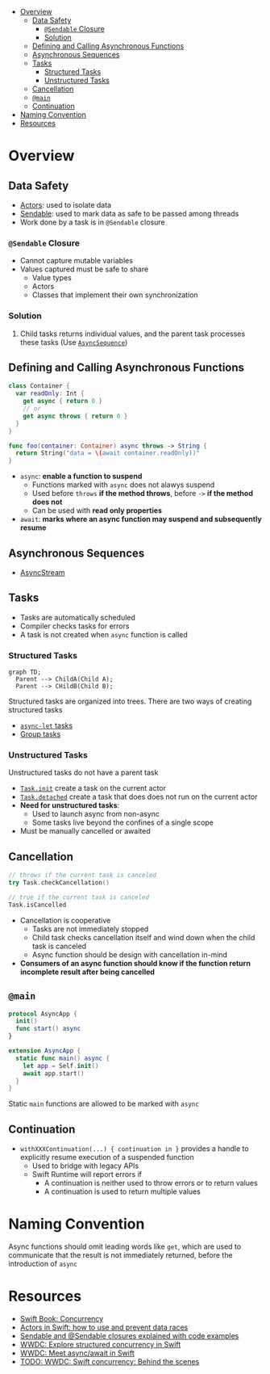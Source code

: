 - [Overview](#overview)
  - [Data Safety](#data-safety)
    - [`@Sendable` Closure](#sendable-closure)
    - [Solution](#solution)
  - [Defining and Calling Asynchronous Functions](#defining-and-calling-asynchronous-functions)
  - [Asynchronous Sequences](#asynchronous-sequences)
  - [Tasks](#tasks)
    - [Structured Tasks](#structured-tasks)
    - [Unstructured Tasks](#unstructured-tasks)
  - [Cancellation](#cancellation)
  - [`@main`](#main)
  - [Continuation](#continuation)
- [Naming Convention](#naming-convention)
- [Resources](#resources)

# Overview

## Data Safety

- [Actors](Actors.md): used to isolate data
- [Sendable](Sendable.md): used to mark data as safe to be passed among threads
- Work done by a task is in `@Sendable` closure

### `@Sendable` Closure

- Cannot capture mutable variables
- Values captured must be safe to share
  - Value types
  - Actors
  - Classes that implement their own synchronization

### Solution

1. Child tasks returns individual values, and the parent task processes these
   tasks (Use [`AsyncSequence`](AsyncSequence.md))

## Defining and Calling Asynchronous Functions

```swift
class Container {
  var readOnly: Int {
    get async { return 0 }
    // or
    get async throws { return 0 }
  }
}

func foo(container: Container) async throws -> String {
  return String("data = \(await container.readOnly))"
}
```

- `async`: **enable a function to suspend**
  - Functions marked with `async` does not alawys suspend
  - Used before `throws` **if the method throws**, before `->` **if the method
    does not**
  - Can be used with **read only properties**
- `await`: **marks where an async function may suspend and subsequently resume**

## Asynchronous Sequences

- [AsyncStream](https://developer.apple.com/documentation/swift/asyncstream)

## Tasks

- Tasks are automatically scheduled
- Compiler checks tasks for errors
- A task is not created when `async` function is called

### Structured Tasks

```mermaid
graph TD;
  Parent --> ChildA(Child A);
  Parent --> CHildB(Child B);
```

Structured tasks are organized into trees. There are two ways of creating
structured tasks

- [`async-let` tasks](AsyncLet.md)
- [Group tasks](GroupTasks.md)

### Unstructured Tasks

Unstructured tasks do not have a parent task

- [`Task.init`](Task.md) create a task on the current actor
- [`Task.detached`](Task.md) create a task that does does not run on the current
  actor
- **Need for unstructured tasks**:
  - Used to launch async from non-async
  - Some tasks live beyond the confines of a single scope
- Must be manually cancelled or awaited

## Cancellation

```swift
// throws if the current task is canceled
try Task.checkCancellation()

// true if the current task is canceled
Task.isCancelled
```

- Cancellation is cooperative
  - Tasks are not immediately stopped
  - Child task checks cancellation itself and wind down when the child task is
    canceled
  - Async function should be design with cancellation in-mind
- **Consumers of an async function should know if the function return incomplete
  result after being cancelled**

## `@main`

```swift
protocol AsyncApp {
  init()
  func start() async
}

extension AsyncApp {
  static func main() async {
    let app = Self.init()
    await app.start()
  }
}
```

Static `main` functions are allowed to be marked with `async`

## Continuation

- `withXXXContinuation(...) { continuation in }` provides a handle to explicitly
  resume execution of a suspended function
  - Used to bridge with legacy APIs
  - Swift Runtime will report errors if
    - A continuation is neither used to throw errors or to return values
    - A continuation is used to return multiple values

# Naming Convention

Async functions should omit leading words like `get`, which are used to
communicate that the result is not immediately returned, before the introduction
of `async`

# Resources

- [Swift Book: Concurrency](https://docs.swift.org/swift-book/LanguageGuide/Concurrency.html)
- [Actors in Swift: how to use and prevent data races](https://www.avanderlee.com/swift/actors/)
- [Sendable and @Sendable closures explained with code examples](https://www.avanderlee.com/swift/sendable-protocol-closures/)
- [WWDC: Explore structured concurrency in Swift](https://developer.apple.com/videos/play/wwdc2021/10134/)
- [WWDC: Meet async/await in Swift](https://developer.apple.com/videos/play/wwdc2021/10132/)
- [TODO: WWDC: Swift concurrency: Behind the scenes](https://developer.apple.com/videos/play/wwdc2021/10254)
